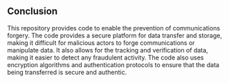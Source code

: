## Conclusion

This repository provides code to enable the prevention of communications forgery. The code provides a secure platform for data transfer and storage, making it difficult for malicious actors to forge communications or manipulate data. It also allows for the tracking and verification of data, making it easier to detect any fraudulent activity. The code also uses encryption algorithms and authentication protocols to ensure that the data being transferred is secure and authentic.